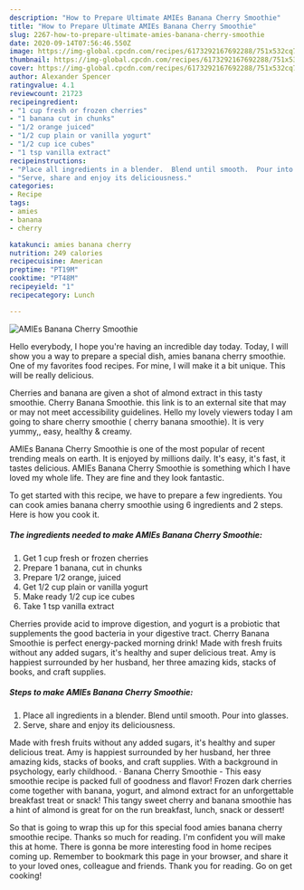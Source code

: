 ```yaml
---
description: "How to Prepare Ultimate AMIEs Banana Cherry Smoothie"
title: "How to Prepare Ultimate AMIEs Banana Cherry Smoothie"
slug: 2267-how-to-prepare-ultimate-amies-banana-cherry-smoothie
date: 2020-09-14T07:56:46.550Z
image: https://img-global.cpcdn.com/recipes/6173292167692288/751x532cq70/amies-banana-cherry-smoothie-recipe-main-photo.jpg
thumbnail: https://img-global.cpcdn.com/recipes/6173292167692288/751x532cq70/amies-banana-cherry-smoothie-recipe-main-photo.jpg
cover: https://img-global.cpcdn.com/recipes/6173292167692288/751x532cq70/amies-banana-cherry-smoothie-recipe-main-photo.jpg
author: Alexander Spencer
ratingvalue: 4.1
reviewcount: 21723
recipeingredient:
- "1 cup fresh or frozen cherries"
- "1 banana cut in chunks"
- "1/2 orange juiced"
- "1/2 cup plain or vanilla yogurt"
- "1/2 cup ice cubes"
- "1 tsp vanilla extract"
recipeinstructions:
- "Place all ingredients in a blender.  Blend until smooth.  Pour into glasses."
- "Serve, share and enjoy its deliciousness."
categories:
- Recipe
tags:
- amies
- banana
- cherry

katakunci: amies banana cherry 
nutrition: 249 calories
recipecuisine: American
preptime: "PT19M"
cooktime: "PT48M"
recipeyield: "1"
recipecategory: Lunch

---
```



![AMIEs Banana Cherry Smoothie](https://img-global.cpcdn.com/recipes/6173292167692288/751x532cq70/amies-banana-cherry-smoothie-recipe-main-photo.jpg)

Hello everybody, I hope you're having an incredible day today. Today, I will show you a way to prepare a special dish, amies banana cherry smoothie. One of my favorites food recipes. For mine, I will make it a bit unique. This will be really delicious.

Cherries and banana are given a shot of almond extract in this tasty smoothie. Cherry Banana Smoothie. this link is to an external site that may or may not meet accessibility guidelines. Hello my lovely viewers today I am going to share cherry smoothie ( cherry banana smoothie). It is very yummy,, easy, healthy &amp; creamy.

AMIEs Banana Cherry Smoothie is one of the most popular of recent trending meals on earth. It is enjoyed by millions daily. It's easy, it's fast, it tastes delicious. AMIEs Banana Cherry Smoothie is something which I have loved my whole life. They are fine and they look fantastic.


To get started with this recipe, we have to prepare a few ingredients. You can cook amies banana cherry smoothie using 6 ingredients and 2 steps. Here is how you cook it.

<!--inarticleads1-->

##### The ingredients needed to make AMIEs Banana Cherry Smoothie:

1. Get 1 cup fresh or frozen cherries
1. Prepare 1 banana, cut in chunks
1. Prepare 1/2 orange, juiced
1. Get 1/2 cup plain or vanilla yogurt
1. Make ready 1/2 cup ice cubes
1. Take 1 tsp vanilla extract


Cherries provide acid to improve digestion, and yogurt is a probiotic that supplements the good bacteria in your digestive tract. Cherry Banana Smoothie is perfect energy-packed morning drink! Made with fresh fruits without any added sugars, it&#39;s healthy and super delicious treat. Amy is happiest surrounded by her husband, her three amazing kids, stacks of books, and craft supplies. 

<!--inarticleads2-->

##### Steps to make AMIEs Banana Cherry Smoothie:

1. Place all ingredients in a blender.  Blend until smooth.  Pour into glasses.
1. Serve, share and enjoy its deliciousness.


Made with fresh fruits without any added sugars, it&#39;s healthy and super delicious treat. Amy is happiest surrounded by her husband, her three amazing kids, stacks of books, and craft supplies. With a background in psychology, early childhood. · Banana Cherry Smoothie - This easy smoothie recipe is packed full of goodness and flavor! Frozen dark cherries come together with banana, yogurt, and almond extract for an unforgettable breakfast treat or snack! This tangy sweet cherry and banana smoothie has a hint of almond is great for on the run breakfast, lunch, snack or dessert! 

So that is going to wrap this up for this special food amies banana cherry smoothie recipe. Thanks so much for reading. I'm confident you will make this at home. There is gonna be more interesting food in home recipes coming up. Remember to bookmark this page in your browser, and share it to your loved ones, colleague and friends. Thank you for reading. Go on get cooking!

